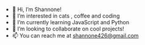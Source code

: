 - 👋 Hi, I’m Shannone!
- 👀 I’m interested in cats , coffee and coding
- 🌱 I’m currently learning JavaScript and Python
- 💞️ I’m looking to collaborate on cool projects!
- 📫 You can reach me at shannone426@gmail.com

<!---
shannonerhea/shannonerhea is a ✨ special ✨ repository because its `README.md` (this file) appears on your GitHub profile.
You can click the Preview link to take a look at your changes.
--->

